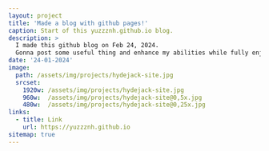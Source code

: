 ```yaml
---
layout: project
title: 'Made a blog with github pages!'
caption: Start of this yuzzznh.github.io blog.
description: >
  I made this github blog on Feb 24, 2024.
  Gonna post some useful thing and enhance my abilities while fully enjoying the whole process.
date: '24-01-2024'
image: 
  path: /assets/img/projects/hydejack-site.jpg
  srcset: 
    1920w: /assets/img/projects/hydejack-site.jpg
    960w:  /assets/img/projects/hydejack-site@0,5x.jpg
    480w:  /assets/img/projects/hydejack-site@0,25x.jpg
links:
  - title: Link
    url: https://yuzzznh.github.io
sitemap: true
---
```


